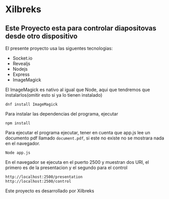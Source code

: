 # Xilbreks

## Este Proyecto esta para controlar diapositovas desde otro dispositivo

El presente proyecto usa las siguentes tecnologias:
  - Socket.io
  - Revealjs
  - Nodejs
  - Express
  - ImageMagick

El ImageMagick es nativo al igual que Node, aqui que tendremos que instalarlos(omitir esto si ya lo tienen instalado)

    dnf install ImageMagick

Para instalar las dependencias del programa, ejecutar

    npm install

Para ejecutar el programa ejecutar, tener en cuenta que app.js lee un documento pdf llamado `document.pdf`, si este no existe no se mostrara nada en el navegador.

    Node app.js

En el navegador se ejecuta en el puerto 2500 y muestran dos URI, el primero es de la presentacion y el segundo para el control
    
    http://localhost:2500/presentation
    http://localhost:2500/control

Este proyecto es desarrollado por Xilbreks
